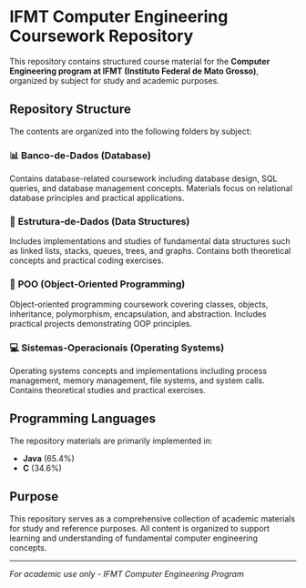 # IFMT Computer Engineering Coursework Repository

This repository contains structured course material for the **Computer Engineering program at IFMT (Instituto Federal de Mato Grosso)**, organized by subject for study and academic purposes.

## Repository Structure

The contents are organized into the following folders by subject:

### 📊 **Banco-de-Dados** (Database)
Contains database-related coursework including database design, SQL queries, and database management concepts. Materials focus on relational database principles and practical applications.

### 🔗 **Estrutura-de-Dados** (Data Structures)
Includes implementations and studies of fundamental data structures such as linked lists, stacks, queues, trees, and graphs. Contains both theoretical concepts and practical coding exercises.

### 🎯 **POO** (Object-Oriented Programming)
Object-oriented programming coursework covering classes, objects, inheritance, polymorphism, encapsulation, and abstraction. Includes practical projects demonstrating OOP principles.

### 💻 **Sistemas-Operacionais** (Operating Systems)
Operating systems concepts and implementations including process management, memory management, file systems, and system calls. Contains theoretical studies and practical exercises.

## Programming Languages

The repository materials are primarily implemented in:
- **Java** (65.4%)
- **C** (34.6%)

## Purpose

This repository serves as a comprehensive collection of academic materials for study and reference purposes. All content is organized to support learning and understanding of fundamental computer engineering concepts.

---

*For academic use only - IFMT Computer Engineering Program*
